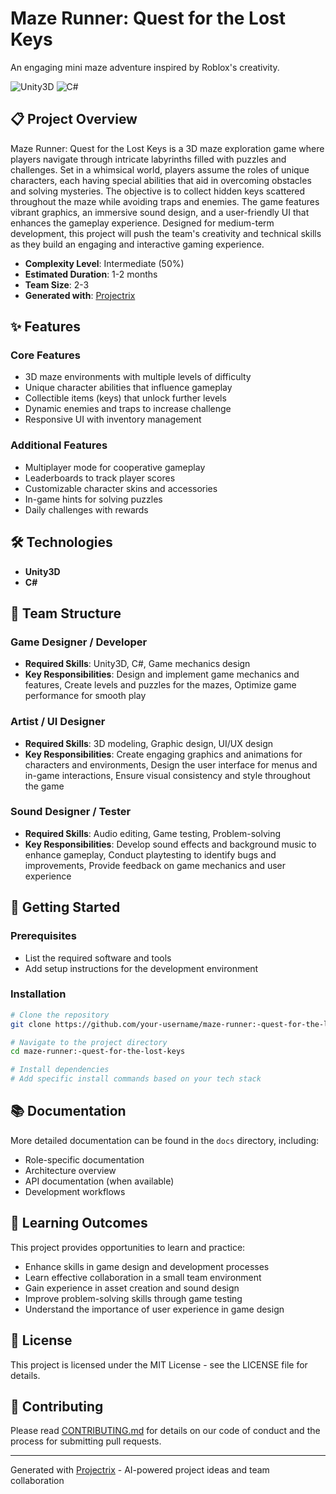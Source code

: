 # Maze Runner: Quest for the Lost Keys

An engaging mini maze adventure inspired by Roblox's creativity.

![Unity3D](https://img.shields.io/badge/-Unity3D-05122A?style=flat&logo=unity3d) ![C#](https://img.shields.io/badge/-C%23-05122A?style=flat&logo=c#)

## 📋 Project Overview

Maze Runner: Quest for the Lost Keys is a 3D maze exploration game where players navigate through intricate labyrinths filled with puzzles and challenges. Set in a whimsical world, players assume the roles of unique characters, each having special abilities that aid in overcoming obstacles and solving mysteries. The objective is to collect hidden keys scattered throughout the maze while avoiding traps and enemies. The game features vibrant graphics, an immersive sound design, and a user-friendly UI that enhances the gameplay experience. Designed for medium-term development, this project will push the team's creativity and technical skills as they build an engaging and interactive gaming experience.

- **Complexity Level**: Intermediate (50%)
- **Estimated Duration**: 1-2 months
- **Team Size**: 2-3
- **Generated with**: [Projectrix](https://projectrix.vercel.app)

## ✨ Features

### Core Features
- 3D maze environments with multiple levels of difficulty
- Unique character abilities that influence gameplay
- Collectible items (keys) that unlock further levels
- Dynamic enemies and traps to increase challenge
- Responsive UI with inventory management

### Additional Features
- Multiplayer mode for cooperative gameplay
- Leaderboards to track player scores
- Customizable character skins and accessories
- In-game hints for solving puzzles
- Daily challenges with rewards

## 🛠️ Technologies

- **Unity3D**
- **C#**

## 👥 Team Structure

### Game Designer / Developer
- **Required Skills**: Unity3D, C#, Game mechanics design
- **Key Responsibilities**: Design and implement game mechanics and features, Create levels and puzzles for the mazes, Optimize game performance for smooth play

### Artist / UI Designer
- **Required Skills**: 3D modeling, Graphic design, UI/UX design
- **Key Responsibilities**: Create engaging graphics and animations for characters and environments, Design the user interface for menus and in-game interactions, Ensure visual consistency and style throughout the game

### Sound Designer / Tester
- **Required Skills**: Audio editing, Game testing, Problem-solving
- **Key Responsibilities**: Develop sound effects and background music to enhance gameplay, Conduct playtesting to identify bugs and improvements, Provide feedback on game mechanics and user experience


## 🚀 Getting Started

### Prerequisites

- List the required software and tools
- Add setup instructions for the development environment

### Installation

```bash
# Clone the repository
git clone https://github.com/your-username/maze-runner:-quest-for-the-lost-keys.git

# Navigate to the project directory
cd maze-runner:-quest-for-the-lost-keys

# Install dependencies
# Add specific install commands based on your tech stack
```

## 📚 Documentation

More detailed documentation can be found in the `docs` directory, including:

- Role-specific documentation
- Architecture overview
- API documentation (when available)
- Development workflows

## 🌱 Learning Outcomes

This project provides opportunities to learn and practice:

- Enhance skills in game design and development processes
- Learn effective collaboration in a small team environment
- Gain experience in asset creation and sound design
- Improve problem-solving skills through game testing
- Understand the importance of user experience in game design

## 📝 License

This project is licensed under the MIT License - see the LICENSE file for details.

## 🤝 Contributing

Please read [CONTRIBUTING.md](CONTRIBUTING.md) for details on our code of conduct and the process for submitting pull requests.

---

Generated with [Projectrix](https://projectrix.vercel.app) - AI-powered project ideas and team collaboration
